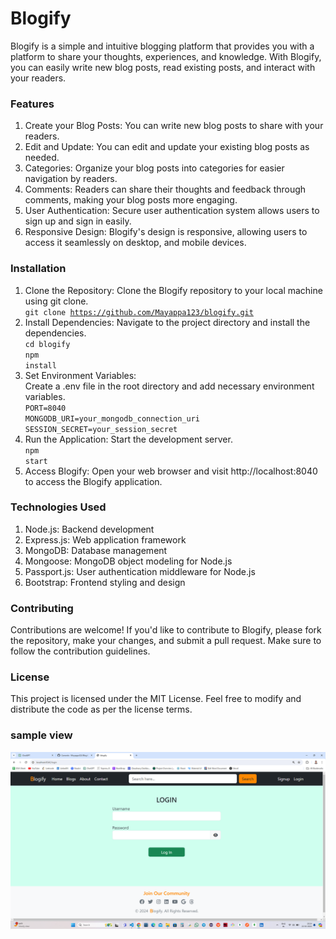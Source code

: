 # Blogify

Blogify is a simple and intuitive blogging platform that provides you with a platform to share your thoughts, experiences, and knowledge. With Blogify, you can easily write new blog posts, read existing posts, and interact with your readers.
</br>

### Features

1. Create your Blog Posts: You can write new blog posts to share with your readers. </br>
2. Edit and Update: You can edit and update your existing blog posts as needed. </br>
3. Categories: Organize your blog posts into categories for easier navigation by readers. </br>
4. Comments: Readers can share their thoughts and feedback through comments, making your blog posts more engaging. </br>
5. User Authentication: Secure user authentication system allows users to sign up and sign in easily. </br>
6. Responsive Design: Blogify's design is responsive, allowing users to access it seamlessly on desktop, and mobile devices. </br>

### Installation

1. Clone the Repository: Clone the Blogify repository to your local machine using git clone. </br>
   <code>git clone https://github.com/Mayappa123/blogify.git</code> </br>
2. Install Dependencies: Navigate to the project directory and install the dependencies. </br>
   <code>cd blogify</code> </br>
   <code>npm install</code> </br>
3. Set Environment Variables: </br> Create a .env file in the root directory and add necessary environment variables. </br>
   <code>PORT=8040</code> </br>
   <code>MONGODB_URI=your_mongodb_connection_uri</code> </br>
   <code>SESSION_SECRET=your_session_secret</code>
4. Run the Application: Start the development server. </br>
   <code>npm start</code> </br>
5. Access Blogify: Open your web browser and visit <a>http://localhost:8040</a> to access the Blogify application.
   </br>

### Technologies Used

1. Node.js: Backend development </br>
2. Express.js: Web application framework </br>
3. MongoDB: Database management </br>
4. Mongoose: MongoDB object modeling for Node.js </br>
5. Passport.js: User authentication middleware for Node.js </br>
6. Bootstrap: Frontend styling and design
   </br>

### Contributing

Contributions are welcome! If you'd like to contribute to Blogify, please fork the repository, make your changes, and submit a pull request. Make sure to follow the contribution guidelines.
</br>

### License

This project is licensed under the MIT License. Feel free to modify and distribute the code as per the license terms. </br>

### sample view
<img src="./extra/blogify1.png">
